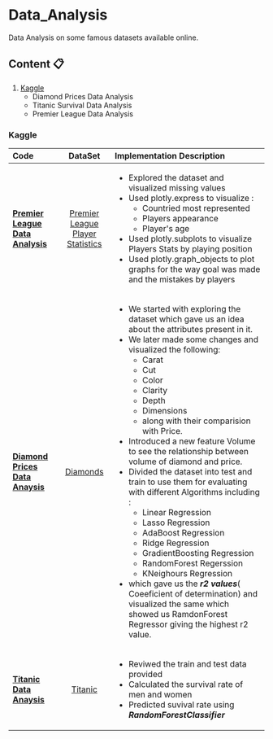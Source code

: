 # Data_Analysis

Data Analysis on some famous datasets available online.

## Content :clipboard:

1. [Kaggle](#kaggle)
    - Diamond Prices Data Analysis
    - Titanic Survival Data Analysis
    - Premier League Data Analysis
### Kaggle 
| **Code** | **DataSet** | **Implementation Description** | 
| :------------ | :-----------: | :----------- |
| <b>[Premier League Data Analysis](https://www.kaggle.com/code/sumeetgedam/premier-league-player-s-analysis)</b> | [Premier League Player Statistics](https://www.kaggle.com/datasets/rishikeshkanabar/premier-league-player-statistics-updated-daily/data)| <ul><li>Explored the dataset and visualized missing values</li><li>Used plotly.express to visualize : <ul><li>Countried most represented</li><li>Players appearance</li><li>Player's age</li></ul></li><li>Used plotly.subplots to visualize Players Stats by playing position</li><li>Used plotly.graph_objects to plot graphs for the way goal was made and the mistakes by players</li></ul>|
| <b>[Diamond Prices Data Anaysis](https://www.kaggle.com/code/sumeetgedam/data-analysis-on-daimond-prices)</b> | [Diamonds](https://www.kaggle.com/datasets/shivam2503/diamonds) | <ul><li>We started with exploring the dataset which gave us an idea about the attributes present in it.</li><li> We later made some changes and visualized the following: <ul><li>Carat</li> <li>Cut </li> <li>Color</li><li>Clarity</li> <li>Depth </li> <li> Dimensions </li><li>along with their comparision with Price.</li></ul></li> <li>Introduced a new feature Volume to see the relationship between volume of diamond and price.</li> <li>Divided the dataset into test and train to use them for evaluating with different Algorithms including : <ul><li>Linear Regression</li> <li>Lasso Regression</li> <li>AdaBoost Regression</li> <li>Ridge Regression</li> <li>GradientBoosting Regression</li> <li>RandomForest Regerssion</li> <li>KNeighours Regression</li></ul> <li>which gave us the ***r2 values***( Coeeficient of determination) and visualized the same which showed us RamdonForest Regressor giving the highest r2 value.</li></ul> |
| <b>[Titanic Data Anaysis](https://www.kaggle.com/code/sumeetgedam/smg-titanic)</b> | [Titanic](https://www.kaggle.com/competitions/titanic) | <ul><li>Reviwed the train and test data provided</li><li>Calculated the survival rate of men and women</li><li>Predicted suvival rate using ***RandomForestClassifier***</li></ul> | 